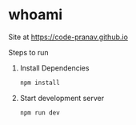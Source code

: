 # whoami

Site at https://code-pranav.github.io

Steps to run

1. Install Dependencies
   ```bash
   npm install
   ```
2. Start development server
   ```
   npm run dev
   ```
